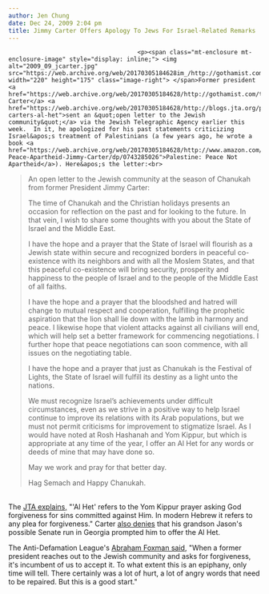```yaml
---
author: Jen Chung
date: Dec 24, 2009 2:04 pm
title: Jimmy Carter Offers Apology To Jews For Israel-Related Remarks
---
```


	
										<p><span class="mt-enclosure mt-enclosure-image" style="display: inline;"> <img alt="2009_09_jcarter.jpg" src="https://web.archive.org/web/20170305184628im_/http://gothamist.com/attachments/jen/2009_09_jcarter.jpg" width="220" height="175" class="image-right"> </span>Former president <a href="https://web.archive.org/web/20170305184628/http://gothamist.com/tags/jimmycarter">Jimmy Carter</a> <a href="https://web.archive.org/web/20170305184628/http://blogs.jta.org/politics/article/2009/12/21/1009835/president-carters-al-het">sent an &quot;open letter to the Jewish community&quot;</a> via the Jewish Telegraphic Agency earlier this week.  In it, he apologized for his past statements criticizing Israel&apos;s treatment of Palestinians (a few years ago, he wrote a book <a href="https://web.archive.org/web/20170305184628/http://www.amazon.com/Palestine-Peace-Apartheid-Jimmy-Carter/dp/0743285026">Palestine: Peace Not Apartheid</a>). Here&apos;s the letter:<br>
</p><blockquote>An open letter to the Jewish community at the season of Chanukah from former President Jimmy Carter:<p></p>

<p>The time of Chanukah and the Christian holidays presents an occasion for reflection on the past and for looking to the future. In that vein, I wish to share some thoughts with you about the State of Israel and the Middle East.</p>

<p>I have the hope and a prayer that the State of Israel will flourish as a Jewish state within secure and recognized borders in peaceful co-existence with its neighbors and with all the Moslem States, and that this peaceful co-existence will bring security, prosperity and happiness to the people of Israel and to the people of the Middle East of all faiths.</p>

<p>I have the hope and a prayer that the bloodshed and hatred will change to mutual respect and cooperation, fulfilling the prophetic aspiration that the lion shall lie down with the lamb in harmony and peace. I likewise hope that violent attacks against all civilians will end, which will help set a better framework for commencing negotiations. I further hope that peace negotiations can soon commence, with all issues on the negotiating table.</p>

<p>I have the hope and a prayer that just as Chanukah is the Festival of Lights, the State of Israel will fulfill its destiny as a light unto the nations.</p>

<p>We must recognize Israel&#x2019;s achievements under difficult circumstances, even as we strive in a positive way to help Israel continue to improve its relations with its Arab populations, but we must not permit criticisms for improvement to stigmatize Israel. As I would have noted at Rosh Hashanah and Yom Kippur, but which is appropriate at any time of the year, I offer an Al Het for any words or deeds of mine that may have done so.</p>

<p>May we work and pray for that better day.</p>

<p>Hag Semach and Happy Chanukah.</p></blockquote><br>
The <a href="https://web.archive.org/web/20170305184628/http://jta.org/news/article/2009/12/21/1009832/carter-offers-jewish-community-al-het">JTA explains,</a> &quot;&apos;Al Het&apos; refers to the Yom Kippur prayer asking God forgiveness for sins committed against Him. In modern Hebrew it refers to any plea for forgiveness.&quot; Carter <a href="https://web.archive.org/web/20170305184628/http://jta.org/news/article/2009/12/22/1009863/carter-grandsons-race-not-reason-enough-to-apologize">also denies</a> that his grandson Jason&apos;s possible Senate run in Georgia prompted him to offer the Al Het.<p></p>

<p>The Anti-Defamation League&apos;s <a href="https://web.archive.org/web/20170305184628/http://www.nydailynews.com/news/politics/2009/12/24/2009-12-24_former_president_jimmy_carter_apologizes_in_open_letter_to_jewish_community_as_.html">Abraham Foxman said</a>, &quot;When a former president reaches out to the Jewish community and asks for forgiveness, it&apos;s incumbent of us to accept it. To what extent this is an epiphany, only time will tell. There certainly was a lot of hurt, a lot of angry words that need to be repaired. But this is a good start.&quot;</p>					
										
									
				